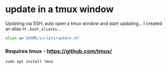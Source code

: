 # update in a tmux window
Updating via SSH, auto open a tmux window and start updating...
I created an alias in `.bash_aliases`...
```bash
alias u='$HOME/scripts/update.sh'
```
### Requires tmux - https://github.com/tmux/
```
sudo apt install tmux
```
